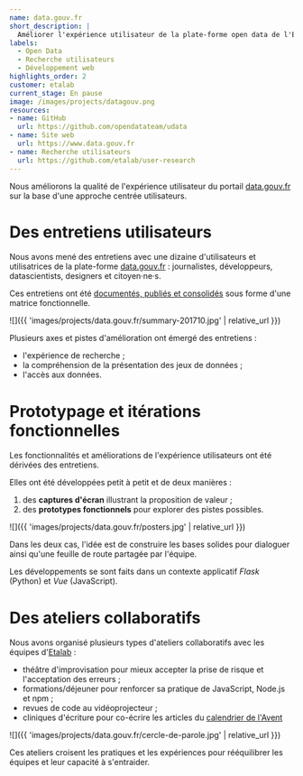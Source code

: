 ```yaml
---
name: data.gouv.fr
short_description: |
  Améliorer l'expérience utilisateur de la plate-forme open data de l'État.
labels:
  - Open Data
  - Recherche utilisateurs
  - Développement web
highlights_order: 2
customer: etalab
current_stage: En pause
image: /images/projects/datagouv.png
resources:
- name: GitHub
  url: https://github.com/opendatateam/udata
- name: Site web
  url: https://www.data.gouv.fr
- name: Recherche utilisateurs
  url: https://github.com/etalab/user-research
---
```


Nous améliorons la qualité de l'expérience utilisateur du portail
[data.gouv.fr][] sur la base d'une approche centrée utilisateurs.

# Des entretiens utilisateurs

Nous avons mené des entretiens avec une dizaine d'utilisateurs et utilisatrices de la plate-forme [data.gouv.fr][] : journalistes, développeurs, datascientists, designers et citoyen·ne·s.

Ces entretiens ont été [documentés, publiés et consolidés][user-research] sous forme d'une matrice fonctionnelle.

![]({{ 'images/projects/data.gouv.fr/summary-201710.jpg' | relative_url }})

Plusieurs axes et pistes d'amélioration ont émergé des entretiens :

- l'expérience de recherche ;
- la compréhension de la présentation des jeux de données ;
- l'accès aux données.

# Prototypage et itérations fonctionnelles

Les fonctionnalités et améliorations de l'expérience utilisateurs
ont été dérivées des entretiens.

Elles ont été développées petit à petit et de deux manières :

1. des **captures d'écran** illustrant la proposition de valeur ;
2. des **prototypes fonctionnels** pour explorer des pistes possibles.

![]({{ 'images/projects/data.gouv.fr/posters.jpg' | relative_url }})

Dans les deux cas, l'idée est de construire les bases solides pour dialoguer ainsi qu'une feuille de route partagée par l'équipe.

Les développements se sont faits dans un contexte applicatif _Flask_ (Python) et _Vue_ (JavaScript).

# Des ateliers collaboratifs

Nous avons organisé plusieurs types d'ateliers collaboratifs avec les équipes d'[Etalab][etalab] :

- théâtre d'improvisation pour mieux accepter la prise de risque et l'acceptation des erreurs ;
- formations/déjeuner pour renforcer sa pratique de JavaScript, Node.js et npm ;
- revues de code au vidéoprojecteur ;
- cliniques d'écriture pour co-écrire les articles du [calendrier de l'Avent][]

![]({{ 'images/projects/data.gouv.fr/cercle-de-parole.jpg' | relative_url }})

Ces ateliers croisent les pratiques et les expériences pour rééquilibrer les équipes et leur capacité à s'entraider.

[etalab]: https://www.etalab.gouv.fr
[data.gouv.fr]: https://www.data.gouv.fr
[calendrier de l'Avent]: https://avent.data.gouv.fr
[user-research]: https://github.com/etalab/user-research
